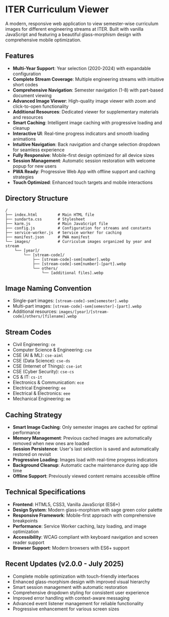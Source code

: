 # ITER Curriculum Viewer

A modern, responsive web application to view semester-wise curriculum images for different engineering streams at ITER. Built with vanilla JavaScript and featuring a beautiful glass-morphism design with comprehensive mobile optimization.

## Features

- **Multi-Year Support**: Year selection (2020-2024) with expandable configuration
- **Complete Stream Coverage**: Multiple engineering streams with intuitive short codes
- **Comprehensive Navigation**: Semester navigation (1-8) with part-based document viewing
- **Advanced Image Viewer**: High-quality image viewer with zoom and click-to-open functionality
- **Additional Resources**: Dedicated viewer for supplementary materials and resources
- **Smart Caching**: Intelligent image caching with progressive loading and cleanup
- **Interactive UI**: Real-time progress indicators and smooth loading animations
- **Intuitive Navigation**: Back navigation and change selection dropdown for seamless experience
- **Fully Responsive**: Mobile-first design optimized for all device sizes
- **Session Management**: Automatic session restoration with welcome popup for new users
- **PWA Ready**: Progressive Web App with offline support and caching strategies
- **Touch Optimized**: Enhanced touch targets and mobile interactions

## Directory Structure

```
/
├── index.html         # Main HTML file
├── sundarta.css       # Stylesheet
├── karm.js            # Main JavaScript file
├── config.js          # Configuration for streams and constants
├── service-worker.js  # Service worker for caching
├── manifest.json      # PWA manifest
└── images/            # Curriculum images organized by year and stream
    └── [year]/
        └── [stream-code]/
            ├── [stream-code]-sem[number].webp
            ├── [stream-code]-sem[number]-[part].webp
            └── others/
                └── [additional files].webp
```

## Image Naming Convention

- Single-part images: `[stream-code]-sem[semester].webp`
- Multi-part images: `[stream-code]-sem[semester]-[part].webp`
- Additional resources: `images/[year]/[stream-code]/others/[filename].webp`

## Stream Codes

- Civil Engineering: `ce`
- Computer Science & Engineering: `cse`
- CSE (AI & ML): `cse-aiml`
- CSE (Data Science): `cse-ds`
- CSE (Internet of Things): `cse-iot`
- CSE (Cyber Security): `cse-cs`
- CS & IT: `cs-it`
- Electronics & Communication: `ece`
- Electrical Engineering: `ee`
- Electrical & Electronics: `eee`
- Mechanical Engineering: `me`

## Caching Strategy

- **Smart Image Caching**: Only semester images are cached for optimal performance
- **Memory Management**: Previous cached images are automatically removed when new ones are loaded
- **Session Persistence**: User's last selection is saved and automatically restored on revisit
- **Progressive Loading**: Images load with real-time progress indicators
- **Background Cleanup**: Automatic cache maintenance during app idle time
- **Offline Support**: Previously viewed content remains accessible offline

## Technical Specifications

- **Frontend**: HTML5, CSS3, Vanilla JavaScript (ES6+)
- **Design System**: Modern glass-morphism with sage green color palette
- **Responsive Framework**: Mobile-first approach with comprehensive breakpoints
- **Performance**: Service Worker caching, lazy loading, and image optimization
- **Accessibility**: WCAG compliant with keyboard navigation and screen reader support
- **Browser Support**: Modern browsers with ES6+ support

## Recent Updates (v2.0.0 - July 2025)

- Complete mobile optimization with touch-friendly interfaces
- Enhanced glass-morphism design with improved visual hierarchy
- Smart session management with automatic restoration
- Comprehensive dropdown styling for consistent user experience
- Improved error handling with context-aware messaging
- Advanced event listener management for reliable functionality
- Progressive enhancement for various screen sizes
